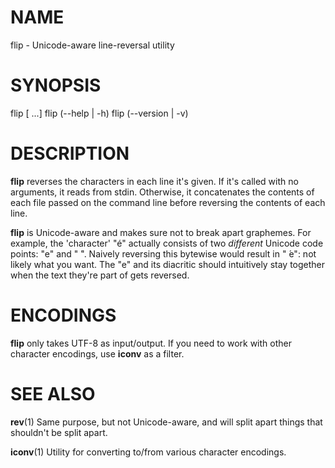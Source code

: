 # NAME

flip - Unicode-aware line-reversal utility

# SYNOPSIS

flip [<file> ...]
flip (--help | -h)
flip (--version | -v)

# DESCRIPTION

**flip** reverses the characters in each line it's given. If it's called with
no arguments, it reads from stdin. Otherwise, it concatenates the contents of
each file passed on the command line before reversing the contents of each
line.

**flip** is Unicode-aware and makes sure not to break apart graphemes. For example,
the 'character' "é" actually consists of two *different* Unicode code points:
"e" and " ́". Naively reversing this bytewise would result in " ́e": not likely
what you want. The "e" and its diacritic should intuitively stay together when
the text they're part of gets reversed.

# ENCODINGS

**flip** only takes UTF-8 as input/output. If you need to work with other
character encodings, use **iconv** as a filter.

# SEE ALSO

**rev**(1) 
Same purpose, but not Unicode-aware, and will split apart things that
shouldn't be split apart.

**iconv**(1)
Utility for converting to/from various character encodings.
